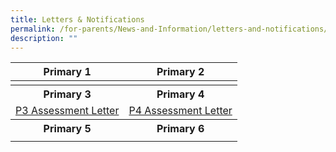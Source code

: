 ```yaml
---
title: Letters & Notifications
permalink: /for-parents/News-and-Information/letters-and-notifications/
description: ""
---
```

<table>
<thead>
  <tr>
    <th>Primary 1</th>
    <th>Primary 2</th>
  </tr>
</thead>
<tbody>
  <tr>
		<td></td>
    <td></td>
  </tr>
  <tr>
    <th>Primary 3</th>
    <th>Primary 4</th>
  </tr>
  <tr>
    <td><a href="/files/P3%20Assessment%20Letter%202023.pdf" target="_blank">P3 Assessment Letter</a></td>
    <td><a href="/files/P4%20Assessment%20Letter%202023.pdf" target="_blank">P4 Assessment Letter</a></td>
  </tr>
  <tr>
    <th>Primary 5</th>
    <th>Primary 6</th>
  </tr>
  <tr>
    <td></td>
    <td></td>
  </tr>
</tbody>
</table>